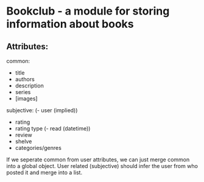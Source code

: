 # Bookclub - a module for storing information about books

## Attributes:

common:
- title
- authors
- description
- series
- [images]

subjective:
(- user (implied))
- rating
- rating type
(- read (datetime))
- review
- shelve
- categories/genres

If we seperate common from user attributes, we can just merge common
into a global object. User related (subjective) should infer the user
from who posted it and merge into a list.